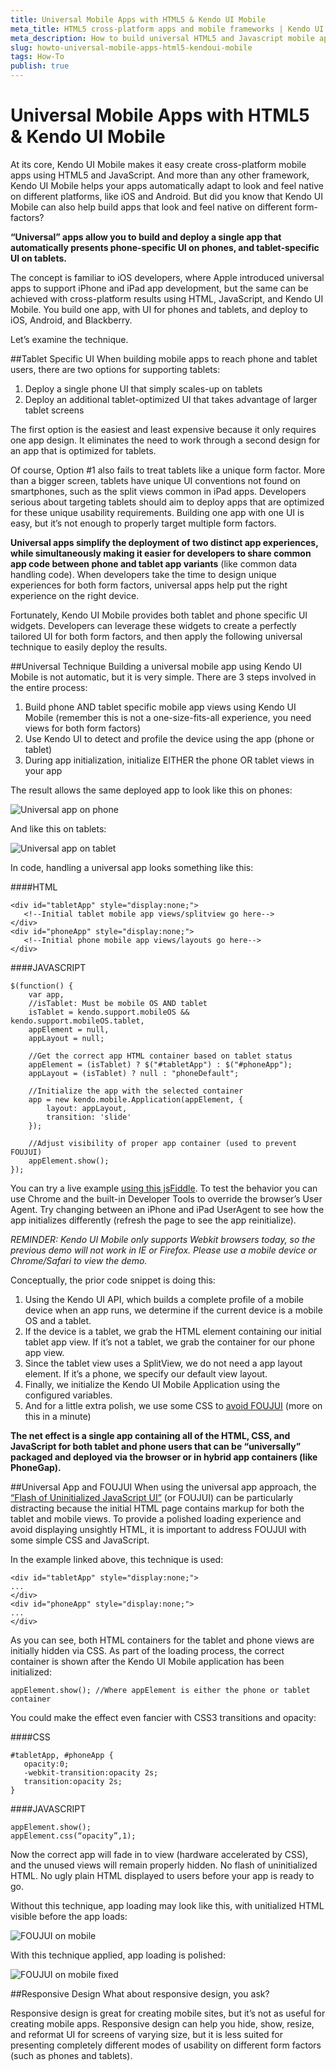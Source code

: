 ```yaml
---
title: Universal Mobile Apps with HTML5 & Kendo UI Mobile
meta_title: HTML5 cross-platform apps and mobile frameworks | Kendo UI Mobile documentation
meta_description: How to build universal HTML5 and Javascript mobile apps with Kendo UI Mobile framework.
slug: howto-universal-mobile-apps-html5-kendoui-mobile
tags: How-To
publish: true
---
```


# Universal Mobile Apps with HTML5 & Kendo UI Mobile
At its core, Kendo UI Mobile makes it easy create cross-platform mobile apps using HTML5 and JavaScript. And more than any other framework, Kendo UI Mobile helps your apps automatically adapt to look and feel native on different platforms, like iOS and Android. But did you know that Kendo UI Mobile can also help build apps that look and feel native on different form-factors?

**“Universal” apps allow you to build and deploy a single app that automatically presents phone-specific UI on phones, and tablet-specific UI on tablets.**

The concept is familiar to iOS developers, where Apple introduced universal apps to support iPhone and iPad app development, but the same can be achieved with cross-platform results using HTML, JavaScript, and Kendo UI Mobile. You build one app, with UI for phones and tablets, and deploy to iOS, Android, and Blackberry.

Let’s examine the technique.

##Tablet Specific UI
When building mobile apps to reach phone and tablet users, there are two options for supporting tablets:

1. Deploy a single phone UI that simply scales-up on tablets
2. Deploy an additional tablet-optimized UI that takes advantage of larger tablet screens

The first option is the easiest and least expensive because it only requires one app design. It eliminates the need to work through a second design for an app that is optimized for tablets.

Of course, Option #1 also fails to treat tablets like a unique form factor. More than a bigger screen, tablets have unique UI conventions not found on smartphones, such as the split views common in iPad apps. Developers serious about targeting tablets should aim to deploy apps that are optimized for these unique usability requirements. Building one app with one UI is easy, but it’s not enough to properly target multiple form factors.

**Universal apps simplify the deployment of two distinct app experiences, while simultaneously making it easier for developers to share common app code between phone and tablet app variants** (like common data handling code). When developers take the time to design unique experiences for both form factors, universal apps help put the right experience on the right device.

Fortunately, Kendo UI Mobile provides both tablet and phone specific UI widgets. Developers can leverage these widgets to create a perfectly tailored UI for both form factors, and then apply the following universal technique to easily deploy the results.

##Universal Technique
Building a universal mobile app using Kendo UI Mobile is not automatic, but it is very simple. There are 3 steps involved in the entire process:

1. Build phone AND tablet specific mobile app views using Kendo UI Mobile (remember this is not a one-size-fits-all experience, you need views for both form factors)
2. Use Kendo UI to detect and profile the device using the app (phone or tablet)
3. During app initialization, initialize EITHER the phone OR tablet views in your app

The result allows the same deployed app to look like this on phones:

![Universal app on phone](images/kendo-universal-phone.png)

And like this on tablets:

![Universal app on tablet](images/kendo-universal-tablet.png)

In code, handling a universal app looks something like this:

####HTML

	<div id="tabletApp" style="display:none;">
	   <!--Initial tablet mobile app views/splitview go here-->
	</div>
	<div id="phoneApp" style="display:none;">
	   <!--Initial phone mobile app views/layouts go here-->
	</div>​

####JAVASCRIPT

	$(function() {
	    var app,
	    //isTablet: Must be mobile OS AND tablet
	    isTablet = kendo.support.mobileOS && kendo.support.mobileOS.tablet,
	    appElement = null,
	    appLayout = null;
	 
	    //Get the correct app HTML container based on tablet status
	    appElement = (isTablet) ? $("#tabletApp") : $("#phoneApp");
	    appLayout = (isTablet) ? null : "phoneDefault";
	 
	    //Initialize the app with the selected container
	    app = new kendo.mobile.Application(appElement, {
	        layout: appLayout,
	        transition: 'slide'
	    });
	 
	    //Adjust visibility of proper app container (used to prevent FOUJUI)
	    appElement.show();
	});​

You can try a live example [using this jsFiddle](http://jsfiddle.net/toddanglin/YGUeJ/5/embedded/result/). To test the behavior you can use Chrome and the built-in Developer Tools to override the browser’s User Agent. Try changing between an iPhone and iPad UserAgent to see how the app initializes differently (refresh the page to see the app reinitialize).

*REMINDER: Kendo UI Mobile only supports Webkit browsers today, so the previous demo will not work in IE or Firefox. Please use a mobile device or Chrome/Safari to view the demo.*

Conceptually, the prior code snippet is doing this:

1. Using the Kendo UI API, which builds a complete profile of a mobile device when an app runs, we determine if the current device is a mobile OS and a tablet.
2. If the device is a tablet, we grab the HTML element containing our initial tablet app view. If it’s not a tablet, we grab the container for our phone app view.
3. Since the tablet view uses a SplitView, we do not need a app layout element. If it’s a phone, we specify our default view layout.
4. Finally, we initialize the Kendo UI Mobile Application using the configured variables.
5. And for a little extra polish, we use some CSS to [avoid FOUJUI](http://blogs.telerik.com/kendoui/posts/11-10-06/foujui_flash_of_uninitialized_javascript_ui) (more on this in a minute)

**The net effect is a single app containing all of the HTML, CSS, and JavaScript for both tablet and phone users that can be “universally” packaged and deployed via the browser or in hybrid app containers (like PhoneGap).**

##Universal App and FOUJUI
When using the universal app approach, the [“Flash of Uninitialized JavaScript UI”](http://blogs.telerik.com/kendoui/posts/11-10-06/foujui_flash_of_uninitialized_javascript_ui) (or FOUJUI) can be particularly distracting because the initial HTML page contains markup for both the tablet and mobile views. To provide a polished loading experience and avoid displaying unsightly HTML, it is important to address FOUJUI with some simple CSS and JavaScript.

In the example linked above, this technique is used:

	<div id="tabletApp" style="display:none;">
	...
	</div>
	<div id="phoneApp" style="display:none;">
	...
	</div>​

As you can see, both HTML containers for the tablet and phone views are initially hidden via CSS. As part of the loading process, the correct container is shown after the Kendo UI Mobile application has been initialized:

	appElement.show(); //Where appElement is either the phone or tablet container

You could make the effect even fancier with CSS3 transitions and opacity:

####CSS

	#tabletApp, #phoneApp {
	   opacity:0;
	   -webkit-transition:opacity 2s;
	   transition:opacity 2s;
	}

####JAVASCRIPT

	appElement.show();
	appElement.css(“opacity”,1);

Now the correct app will fade in to view (hardware accelerated by CSS), and the unused views will remain properly hidden. No flash of uninitialized HTML. No ugly plain HTML displayed to users before your app is ready to go.

Without this technique, app loading may look like this, with unitialized HTML visible before the app loads:

![FOUJUI on mobile](images/foujui-mobile.gif)

With this technique applied, app loading is polished:

![FOUJUI on mobile fixed](images/foujui-mobile-fixed.gif)

##Responsive Design
What about responsive design, you ask?

Responsive design is great for creating mobile sites, but it’s not as useful for creating mobile apps. Responsive design can help you hide, show, resize, and reformat UI for screens of varying size, but it is less suited for presenting completely different modes of usability on different form factors (such as phones and tablets).
